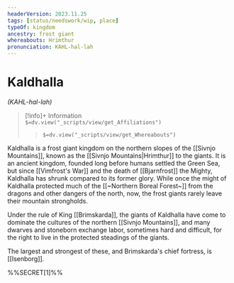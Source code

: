 ```yaml
---
headerVersion: 2023.11.25
tags: [status/needswork/wip, place]
typeOf: kingdom
ancestry: frost giant
whereabouts: Hrimthur
pronunciation: KAHL-hal-lah
---
```

# Kaldhalla
*(KAHL-hal-lah)*
>[!info]+ Information  
> `$=dv.view("_scripts/view/get_Affiliations")`  
>> `$=dv.view("_scripts/view/get_Whereabouts")`

Kaldhalla is a frost giant kingdom on the northern slopes of the [[Sivnjo Mountains]], known as the [[Sivnjo Mountains|Hrimthur]] to the giants. It is an ancient kingdom, founded long before humans settled the Green Sea, but since [[Vimfrost's War]] and the death of [[Bjarnfrost]] the Mighty, Kaldhalla has shrunk compared to its former glory. While once the might of Kaldhalla protected much of the [[~Northern Boreal Forest~]] from the dragons and other dangers of the north, now, the frost giants rarely leave their mountain strongholds. 

Under the rule of King [[Brimskarda]], the giants of Kaldhalla have come to dominate the cultures of the northern [[Sivnjo Mountains]], and many dwarves and stoneborn exchange labor, sometimes hard and difficult, for the right to live in the protected steadings of the giants.

The largest and strongest of these, and Brimskarda's chief fortress, is [[Isenborg]]. 

%%SECRET[1]%%